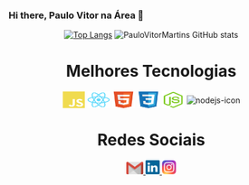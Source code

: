 ### Hi there, Paulo Vitor na Área 👋

 <div align=center>
 
  [![Top Langs](https://github-readme-stats.vercel.app/api/top-langs/?username=PauloVitorMartins&layout=compact&theme=dracula)](https://github.com/PauloVitorMartins/github-readme-stats)
![PauloVitorMartins GitHub stats](https://github-readme-stats.vercel.app/api?username=PauloVitorMartins&show_icons=true&theme=dracula)
<div/>
 <h1 align="center">Melhores Tecnologias</h1>
    <img align="center" height="30" width="40" alt="js-icon"  src="https://raw.githubusercontent.com/devicons/devicon/master/icons/javascript/javascript-plain.svg">
    <img align="center" height="30" width="40" alt="react-icon" src="https://raw.githubusercontent.com/devicons/devicon/master/icons/react/react-original.svg">
    <img align="center" height="30" width="40" alt="html-icon" src="https://raw.githubusercontent.com/devicons/devicon/master/icons/html5/html5-original.svg">
    <img align="center" height="30" width="40" alt="css-icon" src="https://raw.githubusercontent.com/devicons/devicon/master/icons/css3/css3-original.svg">
    <img align="center" height="30" width="40" alt="nodejs-icon" src="https://raw.githubusercontent.com/devicons/devicon/master/icons/nodejs/nodejs-original.svg">
    <img align="center" height="30" width="40" alt="nodejs-icon" src="https://raw.githubusercontent.com/jmnote/z-icons/master/svg/cpp.svg">
<h1 align="center">Redes Sociais</h1>
    <a href = "mailto: pm885144@gmail.com">
      <img width="30" src="gmail.svg">
    </a>
    <a href = "https://www.linkedin.com/in/paulo-vitor-martins-silva-dev/">
      <img width="25" src="linkedin.svg">
    </a>
    <a href = "https://www.instagram.com/pvitor_martins/">
      <img width="25" src="instagram.png">
    </a>

